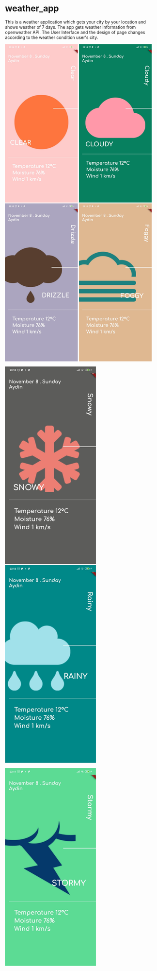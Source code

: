 # weather_app

This is a weather application which gets your city by your location and shows weather of 7 days. The app gets weather information from openweather API.
The User Interface and the design of page changes according to the weather condition user's city.

<p float="left">
  <img src="screenshots/Clear.jpeg" width="240" />
  <img src="screenshots/Cloudy.jpeg" width="240" /> 
  <img src="screenshots/Drizzle.jpeg" width="240" />
  <img src="screenshots/Foggy.jpeg" width="240" />
</p>

<p float="left">
  
  <img src="screenshots/Snowy.jpeg" width="300" /> 
  <img src="screenshots/Rainy.jpeg" width="300" />
</p>

<img src="screenshots/Stormy.jpeg" width="300" />


